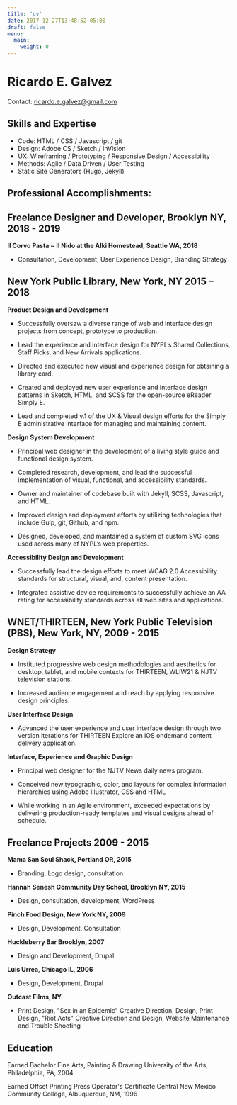 ```yaml
---
title: 'cv'
date: 2017-12-27T13:48:52-05:00
draft: false
menu:
  main:
    weight: 0
---
```

# Ricardo E. Galvez

Contact: ricardo.e.galvez@gmail.com

## Skills and Expertise

- Code: HTML / CSS / Javascript / git
- Design: Adobe CS / Sketch / InVision
- UX: Wireframing / Prototyping / Responsive Design / Accessibility
- Methods: Agile / Data Driven / User Testing
- Static Site Generators (Hugo, Jekyll)

## Professional Accomplishments:

## Freelance Designer and Developer, Brooklyn NY,  2018 - 2019

**Il Corvo Pasta ~ Il Nido at the Alki Homestead, Seattle WA, 2018** 

- Consultation, Development, User Experience Design, Branding Strategy

## New York Public Library, New York, NY 2015 – 2018

**Product Design and Development**

- Successfully oversaw a diverse range of web and interface design projects from concept, prototype to production.

- Lead the experience and interface design for NYPL’s Shared Collections, Staff Picks, and New Arrivals applications.

- Directed and executed new visual and experience design for obtaining a library card.

- Created and deployed new user experience and interface design patterns in Sketch, HTML, and SCSS for the open-source eReader Simply E.

- Lead and completed v.1 of the UX & Visual design efforts for the Simply E administrative interface for managing and maintaining content.

**Design System Development**

- Principal web designer in the development of a living style guide and functional design system.

- Completed research, development, and lead the successful implementation of visual, functional, and accessibility standards.

- Owner and maintainer of codebase built with Jekyll, SCSS, Javascript, and HTML.

- Improved design and deployment efforts by utilizing technologies that include Gulp, git, Github, and npm.

- Designed, developed, and maintained a system of custom SVG icons used across many of NYPL’s web properties.


**Accessibility Design and Development**

- Successfully lead the design efforts to meet WCAG 2.0 Accessibility standards for structural, visual,  and, content presentation.

- Integrated assistive device requirements to successfully achieve an AA rating for accessibility standards across all web sites and applications.

## WNET/THIRTEEN, New York Public Television (PBS), New York, NY, 2009 - 2015

**Design Strategy**

- Instituted progressive web design methodologies and aesthetics for desktop, tablet, and mobile contexts for THIRTEEN, WLIW21 & NJTV television stations.

- Increased audience engagement and reach by applying responsive design principles.

**User Interface Design**

- Advanced the user experience and user interface design through two version iterations for THIRTEEN Explore an iOS on­demand content delivery application.

**Interface, Experience and Graphic Design**

- Principal web designer for the NJTV News daily news program.

- Conceived new typographic, color, and layouts for complex information hierarchies using Adobe Illustrator, CSS and HTML

- While working in an Agile environment, exceeded expectations by delivering production-ready templates and visual designs ahead of schedule.

## Freelance Projects 2009 - 2015

**Mama San Soul Shack, Portland OR, 2015**

- Branding, Logo design, consultation

**Hannah Senesh Community Day School, Brooklyn NY, 2015**

- Design, consultation, development, WordPress

**Pinch Food Design, New York NY, 2009**

- Design, Development, Consultation

**Huckleberry Bar Brooklyn, 2007**

- Design and Development, Drupal

**Luis Urrea, Chicago IL, 2006**

- Design, Development, Drupal

**Outcast Films, NY**

- Print Design, "Sex in an Epidemic" Creative Direction, Design, Print Design, "Riot Acts" Creative Direction and Design, Website Maintenance and Trouble Shooting

## Education

Earned Bachelor Fine Arts, Painting & Drawing University of the Arts, Philadelphia, PA, 2004

Earned Offset Printing Press Operator's Certificate Central New Mexico Community College, Albuquerque, NM, 1996
